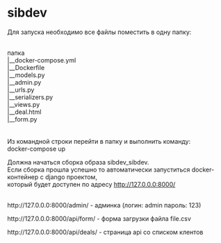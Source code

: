 # sibdev

<p>Для запуска необходимо все файлы поместить в одну папку:</p>
<br>
папка<br>
  |__docker-compose.yml<br>
  |__Dockerfile<br>
  |__models.py<br>
  |__admin.py<br>
  |__urls.py<br>
  |__serializers.py<br>
  |__views.py<br>
  |__deal.html<br>
  |__form.py<br>
  <br><br>
  Из командной строки перейти в папку и выполнить команду:<br>
    docker-compose up<br>
    
  Должна начаться сборка образа sibdev_sibdev.<br>
  Если сборка прошла успешно то автоматически запуститься docker-контейнер с django проектом,<br>
  который будет доступен по адресу http://127.0.0.0:8000/<br><br>
  
  <p>http://127.0.0.0:8000/admin/      - админка (логин: admin пароль: 123) </p>
  <p>http://127.0.0.0:8000/api/form/   - форма загрузки файла file.csv</p>
  <p>http://127.0.0.0:8000/api/deals/  - страница api со списком клентов</p>
  <br>
  <br>
 

